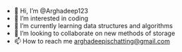 - 👋 Hi, I’m @Arghadeep123
- 👀 I’m interested in coding
- 🌱 I’m currently learning data structures and algorithms
- 💞️ I’m looking to collaborate on new methods of storage 
- 📫 How to reach me arghadeepischatting@gmail.com

<!---
Arghadeep123/Arghadeep123 is a ✨ special ✨ repository because its `README.md` (this file) appears on your GitHub profile.
You can click the Preview link to take a look at your changes.
--->
